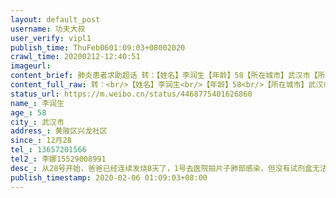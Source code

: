 ```yaml
---
layout: default_post
username: 功夫大叔
user_verify: vipl1
publish_time: ThuFeb0601:09:03+08002020
crawl_time: 20200212-12:40:51
imageurl: 
content_brief: 肺炎患者求助超话 转：【姓名】李润生【年龄】58【所在城市】武汉市【所在小区、社区】黄陂区兴龙社区【患病时间】12月28【联系方式】13657201566【其他紧急联系人】李娜15529008991【病情描述】从28号开始，爸爸已经连续发烧8天了，1号去医院拍片子肺部感染，但没有试剂盒无法确诊，医生 ...全文
content_full_raw: 转：<br/>【姓名】李润生<br/>【年龄】58<br/>【所在城市】武汉市<br/>【所在小区、社区】黄陂区兴龙社区<br/>【患病时间】12月28<br/>【联系方式】13657201566<br/>【其他紧急联系人】李娜15529008991<br/>【病情描述】从28号开始，爸爸已经连续发烧8天了，1号去医院拍片子肺部感染，但没有试剂盒无法确诊，医生开药让回家治疗。今天再去检查已经恶化，可是找不到床位。妈妈和姐姐也感染了，情况一步步恶化。爸爸意识已经不清，吃不下东西，情况很严重，求床位🙏
status_url: https://m.weibo.cn/status/4468775401626860
name_: 李润生
age_: 58
city_: 武汉市
address_: 黄陂区兴龙社区
since_: 12月28
tel_: 13657201566
tel2_: 李娜15529008991
desc_: 从28号开始，爸爸已经连续发烧8天了，1号去医院拍片子肺部感染，但没有试剂盒无法确诊，医生开药让回家治疗。今天再去检查已经恶化，可是找不到床位。妈妈和姐姐也感染了，情况一步步恶化。爸爸意识已经不清，吃不下东西，情况很严重，求床位🙏
publish_timestamp: 2020-02-06 01:09:03+08:00
---
```

